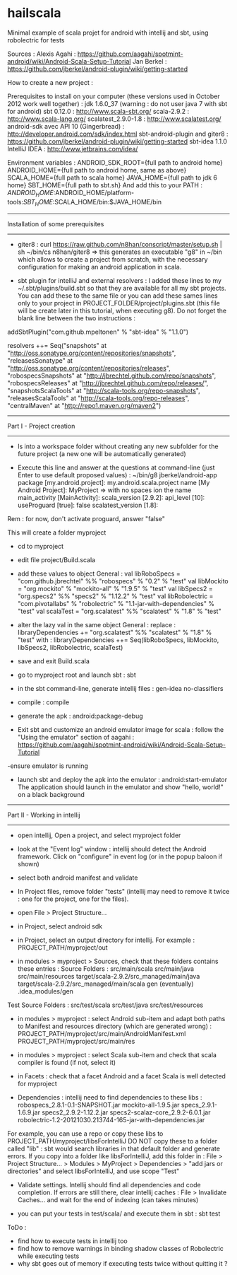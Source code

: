 hailscala
=========

Minimal example of scala projet for android with intellij and sbt, using robolectric for tests

Sources :
Alexis Agahi : https://github.com/aagahi/spotmint-android/wiki/Android-Scala-Setup-Tutorial
Jan Berkel : https://github.com/jberkel/android-plugin/wiki/getting-started



How to create a new project :

Prerequisites to install on your computer (these versions used in October 2012 work well together) :
jdk 1.6.0_37 (warning : do not user java 7 with sbt for android)
sbt 0.12.0 : http://www.scala-sbt.org/
scala-2.9.2 : http://www.scala-lang.org/
scalatest_2.9.0-1.8 : http://www.scalatest.org/
android-sdk avec API 10 (Gingerbread) : http://developer.android.com/sdk/index.html
sbt-android-plugin and giter8 : https://github.com/jberkel/android-plugin/wiki/getting-started
sbt-idea 1.1.0
IntelliJ IDEA : http://www.jetbrains.com/idea/

Environment variables :
ANDROID_SDK_ROOT={full path to android home}
ANDROID_HOME={full path to android home, same as above}
SCALA_HOME={full path to scala home}
JAVA_HOME={full path to jdk 6 home}
SBT_HOME={full path to sbt.sh}
And add this to your PATH : $ANDROID_HOME:$ANDROID_HOME/platform-tools:$SBT_HOME:$SCALA_HOME/bin:$JAVA_HOME/bin


**********************************
Installation of some prerequisites
**********************************

- giter8 :
curl https://raw.github.com/n8han/conscript/master/setup.sh | sh
~/bin/cs n8han/giter8
=> this generates an executable "g8" in ~/bin which allows to create a project from scratch, with the necessary configuration for making an android application in scala.

- sbt plugin for intelliJ and external resolvers : I added these lines to my ~/.sbt/plugins/build.sbt so that they are available for all my sbt projects. You can add these to the same file or you can add these sames lines only to your project in PROJECT_FOLDER/project/plugins.sbt (this file will be create later in this tutorial, when executing g8). Do not forget the blank line between the two instructions :

addSbtPlugin("com.github.mpeltonen" % "sbt-idea" % "1.1.0")

resolvers ++= Seq("snapshots" at "http://oss.sonatype.org/content/repositories/snapshots",
                    "releasesSonatype"  at "http://oss.sonatype.org/content/repositories/releases",
                    "robospecsSnapshots" at "http://jbrechtel.github.com/repo/snapshots",
                    "robospecsReleases" at "http://jbrechtel.github.com/repo/releases/",
                    "snapshotsScalaTools" at "http://scala-tools.org/repo-snapshots",
                    "releasesScalaTools" at "http://scala-tools.org/repo-releases",
                    "centralMaven" at "http://repo1.maven.org/maven2")


*************************
Part I - Project creation
*************************

- ls into a workspace folder without creating any new subfolder for the future project (a new one will be automatically generated)

- Execute this line and answer at the questions at command-line (just Enter to use default proposed values) : ~/bin/g8 jberkel/android-app
package [my.android.project]: my.android.scala.project
name [My Android Project]: MyProject            => with no spaces ion the name
main_activity [MainActivity]: 
scala_version [2.9.2]: 
api_level [10]: 
useProguard [true]: false
scalatest_version [1.8]: 

Rem : for now, don't activate proguard, answer "false"

This will create a folder myproject

- cd to myproject

- edit file project/Build.scala

- add these values to object General :
  val libRoboSpecs = "com.github.jbrechtel" %% "robospecs" % "0.2" % "test"
  val libMockito = "org.mockito" % "mockito-all" % "1.9.5" % "test"
  val libSpecs2 = "org.specs2" %% "specs2" % "1.12.2" % "test"
  val libRobolectric = "com.pivotallabs" % "robolectric" % "1.1-jar-with-dependencies" % "test"
  val scalaTest = "org.scalatest" %% "scalatest" % "1.8" % "test"

- alter the lazy val in the same object General :
replace : libraryDependencies += "org.scalatest" %% "scalatest" % "1.8" % "test"
with    : libraryDependencies ++= Seq(libRoboSpecs, libMockito, libSpecs2, libRobolectric, scalaTest)

- save and exit Build.scala

- go to myproject root and launch sbt : sbt

- in the sbt command-line, generate intellij files : gen-idea no-classifiers

- compile : compile

- generate the apk : android:package-debug

- Exit sbt and customize an android emulator image for scala : follow the "Using the emulator" section of aagahi :
https://github.com/aagahi/spotmint-android/wiki/Android-Scala-Setup-Tutorial 

-ensure emulator is running

- launch sbt and deploy the apk into the emulator : android:start-emulator
The application should launch in the emulator and show "hello, world!" on a black background


*****************************
Part II - Working in intellij
*****************************

- open intellij, Open a project, and select myproject folder

- look at the "Event log" window : intellij should detect the Android framework. Click on "configure" in event log (or in the popup baloon if shown)

- select both android manifest and validate

- In Project files, remove folder "tests" (intellij may need to remove it twice : one for the project, one for the files).

- open File > Project Structure...

- in Project, select android sdk

- in Project, select an output directory for intellij. For example : PROJECT_PATH/myproject/out

- in modules > myproject > Sources, check that these folders contains these entries :
Source Folders :
src/main/scala
src/main/java
src/main/resources
target/scala-2.9.2/src_managed/main/java
target/scala-2.9.2/src_managed/main/scala
gen (eventually)
.idea_modules/gen

Test Source Folders :
src/test/scala
src/test/java
src/test/resources

- in modules > myproject : select Android sub-item and adapt both paths to Manifest and resources directory (which are generated wrong) :
PROJECT_PATH/myproject/src/main/AndroidManifest.xml
PROJECT_PATH/myproject/src/main/res

- in modules > myproject : select Scala sub-item and check that scala compiler is found (if not, select it)

- in Facets : check that a facet Android and a facet Scala is well detected for myproject

- Dependencies : intellij need to find dependencies to these libs :
robospecs_2.8.1-0.1-SNAPSHOT.jar
mockito-all-1.9.5.jar
specs_2.9.1-1.6.9.jar
specs2_2.9.2-1.12.2.jar
specs2-scalaz-core_2.9.2-6.0.1.jar
robolectric-1.2-20121030.213744-165-jar-with-dependencies.jar

For example, you can use a repo or copy these libs to PROJECT_PATH/myproject/libsForIntelliJ
DO NOT copy these to a folder called "lib" : sbt would search libraries in that default folder and generate errors.
If you copy into a folder like libsForIntelliJ, add this folder in :
File > Project Structure... > Modules > MyProject > Dependencies > "add jars or directories" and select libsForIntelliJ, and use scope "Test"

- Validate settings. Intellij should find all dependencies and code completion. If errors are still there, clear intellij caches :
File > Invalidate Caches... and wait for the end of indexing (can takes minutes)

- you can put your tests in test/scala/ and execute them in sbt : sbt test


ToDo :
- find how to execute tests in intellij too
- find how to remove warnings in binding shadow classes of Robolectric while executing tests
- why sbt goes out of memory if executing tests twice without quitting it ?

